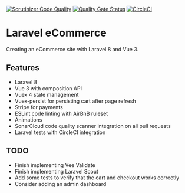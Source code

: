 [![Scrutinizer Code Quality](https://scrutinizer-ci.com/g/w3bdesign/laravel-vue/badges/quality-score.png?b=main)](https://scrutinizer-ci.com/g/w3bdesign/laravel-vue/?branch=main)
[![Quality Gate Status](https://sonarcloud.io/api/project_badges/measure?project=w3bdesign_laravel-vue&metric=alert_status)](https://sonarcloud.io/dashboard?id=w3bdesign_laravel-vue)
[![CircleCI](https://circleci.com/gh/w3bdesign/laravel-vue.svg?style=svg)](https://circleci.com/gh/w3bdesign/laravel-vue)

# Laravel eCommerce

 Creating an eCommerce site with Laravel 8 and Vue 3.

 ## Features

 - Laravel 8
 - Vue 3 with composition API
 - Vuex 4 state management
 - Vuex-persist for persisting cart after page refresh
 - Stripe for payments
 - ESLint code linting with AirBnB ruleset
 - Animations
 - SonarCloud code quality scanner integration on all pull requests
 - Laravel tests with CircleCI integration

 ## TODO

 - Finish implementing Vee Validate
 - Finish implementing Laravel Scout
 - Add some tests to verify that the cart and checkout works correctly
 - Consider adding an admin dashboard
